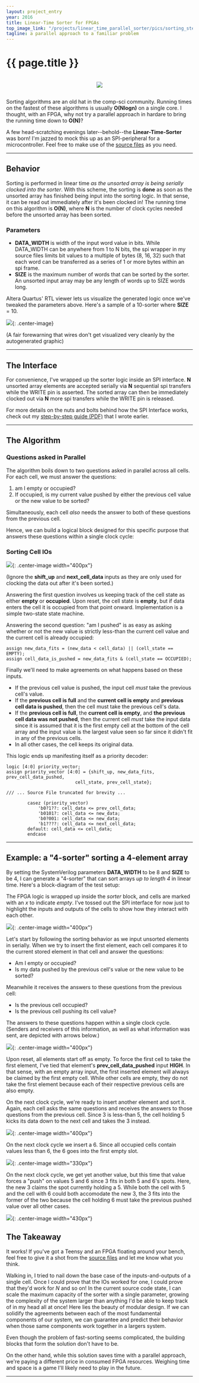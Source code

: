 ```yaml
---
layout: project_entry
year: 2016
title: Linear-Time Sorter for FPGAs
top_image_link: "/projects/linear_time_parallel_sorter/pics/sorting_steps.png"
tagline: a parallel approach to a familiar problem
---
```


# {{ page.title }}

<center>
<img src="{{page.top_image_link}}"
vspace="15px">
</center>

Sorting algorithms are an old hat in the comp-sci community.
Running times on the fastest of these algorithms is usually __O(Nlogn)__ on a
single core.
I thought, with an FPGA, why not try a parallel approach in hardare to bring the running time down to __O(N)__?

A few head-scratching evenings later--behold--the __Linear-Time-Sorter__ was born!
I'm jazzed to mock this up as an SPI-peripheral for a microcontroller.
Feel free to make use of the [source files](https://github.com/Poofjunior/fpga_fast_serial_sort) as you need.

***

## Behavior

Sorting is performed in linear time _as the unsorted array is being serially clocked into the sorter_.
With this scheme, the sorting is __done__ as soon as the unsorted array has finished being input into the sorting logic. In that sense, it can be read out immediately after it's been clocked in!
The running time on this algorithm is __O(N)__, where __N__ is the number of clock cycles needed before the unsorted array has been sorted.

### Parameters



* __DATA_WIDTH__ is width of the input word value in bits. While DATA_WIDTH can be anywhere from 1 to N bits, the spi wrapper in my source files limits bit values to a multiple of bytes (8, 16, 32) such that each word can be transferred as a series of 1 or more bytes within an spi frame.
* __SIZE__ is the maximum number of words that can be sorted by the sorter. An unsorted input array may be any length of words up to SIZE words long.

Altera Quartus' RTL viewer lets us visualize the generated logic once we've tweaked the parameters above.
Here's a sample of a 10-sorter where __SIZE__ = 10.

![](/projects/linear_time_parallel_sorter/pics/parameterized_length.png){: .center-image}

(A fair forewarning that wires don't get visualized very cleanly by the autogenerated graphic) 

***

## The Interface

For convenience, I've wrapped up the sorter logic inside an SPI interface.
__N__ unsorted array elements are accepted serially via __N__ sequential spi transfers while the WRITE pin is asserted.
The sorted array can then be immediately clocked out via __N__ more spi transfers while the WRITE pin is released.

For more details on the nuts and bolts behind how the SPI Interface works, check out my [step-by-step guide (PDF)](/projects/linear_time_parallel_sorting/downloads/FPGA_PeripheralExpansion.pdf) that I wrote earler.

***

## The Algorithm

### Questions asked in Parallel

The algorithm boils down to two questions asked in parallel across all cells.
For each cell, we must answer the questions:

1. am I empty or occupied?
2. If occupied, is my current value pushed by either the previous cell value or the new value to be sorted?

Simultaneously, each cell _also_ needs the answer to both of these questions from the previous cell.

Hence, we can build a logical block designed for this specific purpose that answers these questions within a single clock cycle:

### Sorting Cell IOs

![](/projects/linear_time_parallel_sorter/pics/sorting_cell_anatomy.png){: .center-image width="400px"}

(Ignore the __shift_up__ and __next_cell_data__ inputs as they are only used for clocking the data out after it's been sorted.)

Answering the first question involves us keeping track of the cell state as either __empty__ or __occupied__.
Upon reset, the cell state is __empty__, but if data enters the cell it is occupied from that point onward.
Implementation is a simple two-state state machine.

Answering the second question: "am I pushed" is as easy as asking whether or not the new value is strictly less-than the current cell value and the current cell is already occupied:
    
    assign new_data_fits = (new_data < cell_data) || (cell_state == EMPTY);
    assign cell_data_is_pushed = new_data_fits & (cell_state == OCCUPIED);
    

Finally we'll need to make agreements on what happens based on these inputs.

* If the previous cell value is pushed, the input cell _must_ take the previous cell's value.
* If the __previous cell is full__ and the __current cell is empty__ and __previous cell data is pushed__, then the cell must take the previous cell's data.
* If the __previous cell is full__, the __current cell is empty__, and __the previous cell data was not pushed__, then the current cell _must_ take the input data since it is assumed that it is the first empty cell at the bottom of the cell array and the input value is the largest value seen so far since it didn't fit in any of the previous cells.
* In all other cases, the cell keeps its original data.

This logic ends up manifesting itself as a priority decoder:
    
    logic [4:0] priority_vector;
    assign priority_vector [4:0] = {shift_up, new_data_fits, prev_cell_data_pushed,
                              cell_state, prev_cell_state};
    
    /// ... Source File truncated for brevity ...
    
            casez (priority_vector)
                'b0?1??: cell_data <= prev_cell_data;
                'b0101?: cell_data <= new_data;
                'b0?001: cell_data <= new_data;
                'b1????: cell_data <= next_cell_data;
            default: cell_data <= cell_data;
            endcase
    

***

## Example: a "4-sorter" sorting a 4-element array

By setting the SystemVerilog parameters __DATA_WIDTH__ to be 8 and __SIZE__ to be 4, I can generate a "4-sorter" that can sort arrays _up to length 4_ in linear time.
Here's a block-diagram of the test setup:

The FPGA logic is wrapped up inside the _sorter_ block, and cells are marked with an _x_ to indicate _empty_.
I've tossed out the SPI interface for now just to highlight the inputs and outputs of the cells to show how they interact with each other.

![](/projects/linear_time_parallel_sorter/pics/test_setup.png){: .center-image width="400px"}

Let's start by following the sorting behavior as we input unsorted elements in serially.
When we try to insert the first element, each cell compares it to the current stored element in that cell and answer the questions:

* Am I empty or occupied?
* Is my data pushed by the previous cell's value or the new value to be sorted?

Meanwhile it receives the answers to these questions from the previous cell:

* Is the previous cell occupied?
* Is the previous cell pushing its cell value?

The answers to these questions happen within a single clock cycle.
(Senders and receivers of this information, as well as what information was sent, are depicted with arrows below.)

![](/projects/linear_time_parallel_sorter/pics/insert_first_element.png){: .center-image width="400px"}

Upon reset, all elements start off as empty.
To force the first cell to take the first element, I've tied that element's __prev_cell_data_pushed__ input __HIGH__.
In that sense, with an empty array input, the first inserted element will always be claimed by the first empty cell.
While other cells are empty, they do not take the first element because each of their respective previous cells are also empty.


On the next clock cycle, we're ready to insert another element and sort it.
Again, each cell asks the same questions and receives the answers to those questions from the previous cell.
Since 3 is less-than 5, the cell holding 5 kicks its data down to the next cell and takes the 3 instead.

![](/projects/linear_time_parallel_sorter/pics/insert_second_element.png){: .center-image width="400px"}

On the next clock cycle we insert a 6. Since all occupied cells contain values less than 6, the 6 goes into the first empty slot.

![](/projects/linear_time_parallel_sorter/pics/insert_third_element.png){: .center-image width="330px"}

On the next clock cycle, we get yet another value, but this time that value forces a "push" on values 5 and 6 since 3 fits in both 5 and 6's spots.
Here, the new 3 claims the spot currently holding a 5.
While both the cell with 5 and the cell with 6 could both accomodate the new 3, the 3 fits into the former of the two because the cell holding 6 must take the previous pushed value over all other cases.

![](/projects/linear_time_parallel_sorter/pics/insert_fourth_element.png){: .center-image width="430px"}



## The Takeaway

It works! If you've got a Teensy and an FPGA floating around your bench, feel free to give it a shot from the [source files](https://github.com/Poofjunior/fpga_fast_serial_sort) and let me know what you think.

Walking in, I tried to nail down the base case of the inputs-and-outputs of a single cell.
Once I could prove that the IOs worked for one, I could prove that they'd work for _N_ and so on!
In the current source code state, I can scale the maximum capacity of the sorter with a single parameter, growing the complexity of the system larger than anything I'd be able to keep track of in my head all at once!
Here lies the beauty of modular design.
If we can solidify the agreements between each of the most fundamental components of our system, we can guarantee and predict their behavior when those same components work together in a largers system.

Even though the problem of fast-sorting seems complicated, the building blocks that form the solution don't have to be.

On the other hand, while this solution saves time with a parallel approach, we're paying a different price in consumed FPGA resources.
Weighing time and space is a game I'll likely need to play in the future.

***
